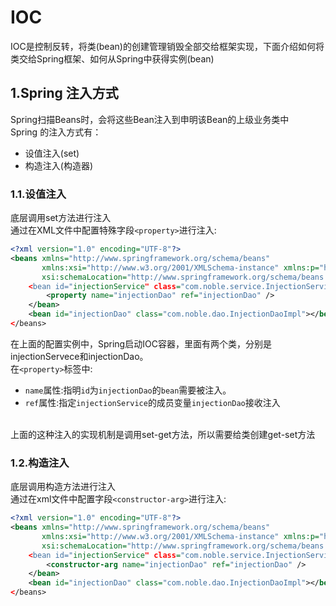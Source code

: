 # IOC
IOC是控制反转，将类(bean)的创建管理销毁全部交给框架实现，下面介绍如何将类交给Spring框架、如何从Spring中获得实例(bean)<br>
## 1.Spring 注入方式
Spring扫描Beans时，会将这些Bean注入到申明该Bean的上级业务类中<br>
Spring 的注入方式有：<br>
- 设值注入(set)
- 构造注入(构造器)

### 1.1.设值注入
底层调用set方法进行注入<br>
通过在XML文件中配置特殊字段``<property>``进行注入:<br>
```xml
<?xml version="1.0" encoding="UTF-8"?>
<beans xmlns="http://www.springframework.org/schema/beans"
       xmlns:xsi="http://www.w3.org/2001/XMLSchema-instance" xmlns:p="http://www.springframework.org/schema/p"
       xsi:schemaLocation="http://www.springframework.org/schema/beans http://www.springframework.org/schema/beans/spring-beans.xsd
    <bean id="injectionService" class="com.noble.service.InjectionServiceImpl">
        <property name="injectionDao" ref="injectionDao" />
    </bean>
    <bean id="injectionDao" class="com.noble.dao.InjectionDaoImpl"></bean>
</beans>
```
在上面的配置实例中，Spring启动IOC容器，里面有两个类，分别是injectionServece和injectionDao。<br>
在``<property>``标签中:<br>
- ``name``属性:指明``id``为``injectionDao``的``bean``需要被注入。<br>
- ``ref``属性:指定``injectionService``的成员变量``injectionDao``接收注入<br>
<br>
上面的这种注入的实现机制是调用set-get方法，所以需要给类创建get-set方法<br>

### 1.2.构造注入
底层调用构造方法进行注入<br>
通过在xml文件中配置字段``<constructor-arg>``进行注入:<br>

```xml
<?xml version="1.0" encoding="UTF-8"?>
<beans xmlns="http://www.springframework.org/schema/beans"
       xmlns:xsi="http://www.w3.org/2001/XMLSchema-instance" xmlns:p="http://www.springframework.org/schema/p"
       xsi:schemaLocation="http://www.springframework.org/schema/beans http://www.springframework.org/schema/beans/spring-beans.xsd
    <bean id="injectionService" class="com.noble.service.InjectionServiceImpl">
        <constructor-arg name="injectionDao" ref="injectionDao" />
    </bean>
    <bean id="injectionDao" class="com.noble.dao.InjectionDaoImpl"></bean>
</beans>
```